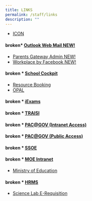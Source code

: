 ```yaml
---
title: LINKS
permalink: /staff/links
description: ""
---
```

* <a href="https://icon.moe.edu.sg/" target ="_blank" >ICON</a> 

#### broken*   [Outlook Web Mail NEW!](https://schools.gov.sg/owa/auth/logon.aspx?replaceCurrent=1&url=https%3a%2f%2fschools.gov.sg%2fowa%2f%23authRedirect%3dtrue)

* <a href="https://pg.moe.edu.sg/" target ="_blank" >Parents Gateway Admin NEW!</a> 
* <a href="https://onepublicservice.facebook.com/" target ="_blank" >Workplace by Facebook NEW!</a> 

#### broken *   [School Cockpit](https://schoolcockpit.moe.gov.sg/)
*  [Resource Booking](https://rbs.avero-tech.com/)
*   [OPAL](https://opal2.moe.edu.sg/)
#### broken *   [iExams](https://iexams.moe.gov.sg/xe/login.do "iExams")

#### broken *   [TRAISI](https://traisi.moe.gov.sg/)
#### broken *   [PAC@GOV (Intranet Access)](https://www.pac.gov.sg/)
#### broken *   [PAC@GOV (Public Access)](https://pacgov.agd.gov.sg/ipac/portal/jsp/login/index1.jsp)
#### broken *   [SSOE](https://ssoe.moe.edu.sg/)
#### broken *   [MOE Intranet](https://intranet.moe.gov.sg/)
*   [Ministry of Education](https://www.moe.gov.sg/)
#### broken *   [HRMS](https://hrms.moe.gov.sg/)
*   [Science Lab E-Requisition](https://sites.google.com/site/sgssclabreq/home)